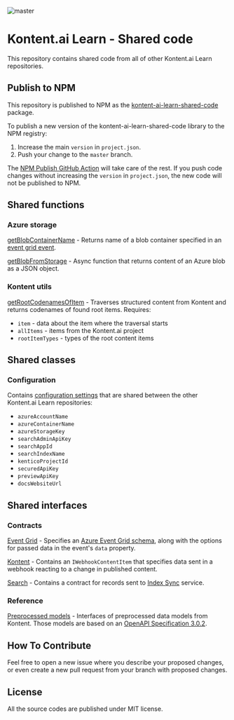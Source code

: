 ![master](https://github.com/Kontent-ai-Learn/kontent-ai-learn-shared-code/actions/workflows/npm-publish.yml/badge.svg)

# Kontent.ai Learn - Shared code

This repository contains shared code from all of other Kontent.ai Learn repositories.

## Publish to NPM

This repository is published to NPM as the [kontent-ai-learn-shared-code](https://www.npmjs.com/package/kontent-ai-learn-shared-code) package.

To publish a new version of the kontent-ai-learn-shared-code library to the NPM registry:

1. Increase the main `version` in `project.json`.
2. Push your change to the `master` branch.

The [NPM Publish GitHub Action](https://github.com/marketplace/actions/npm-publish) will take care of the rest. If you push code changes without increasing the `version` in `project.json`, the new code will not be published to NPM.

## Shared functions

### Azure storage

[getBlobContainerName](https://github.com/Kontent-ai-Learn/kontent-ai-learn-shared-code/blob/master/azureStorage/getBlobContainerName.ts) - Returns name of a blob container specified in an [event grid event](https://github.com/Kontent-ai-Learn/kontent-ai-learn-shared-code/blob/master/contracts/eventGrid.ts#L26).

[getBlobFromStorage](https://github.com/Kontent-ai-Learn/kontent-ai-learn-shared-code/blob/master/azureStorage/getBlobFromStorage.ts) - Async function that returns content of an Azure blob as a JSON object.

### Kontent utils

[getRootCodenamesOfItem](https://github.com/Kontent-ai-Learn/kontent-ai-learn-shared-code/blob/master/kontentUtils/getRootCodenamesOfItem.ts) - Traverses structured content from Kontent and returns codenames of found root items. Requires:

* `item` - data about the item where the traversal starts
* `allItems` - items from the Kontent.ai project
* `rootItemTypes` - types of the root content items

## Shared classes

### Configuration

Contains [configuration settings](https://github.com/Kontent-ai-Learn/kontent-ai-learn-shared-code/blob/master/configuration/configuration.ts) that are shared between the other Kontent.ai Learn repositories:

* `azureAccountName`
* `azureContainerName`
* `azureStorageKey`
* `searchAdminApiKey`
* `searchAppId`
* `searchIndexName`
* `kenticoProjectId`
* `securedApiKey`
* `previewApiKey`
* `docsWebsiteUrl`

## Shared interfaces

### Contracts

[Event Grid](https://github.com/Kontent-ai-Learn/kontent-ai-learn-shared-code/blob/master/contracts/eventGrid.ts) - Specifies an [Azure Event Grid schema](https://docs.microsoft.com/en-us/azure/event-grid/event-schema), along with the options for passed data in the event's `data` property.

[Kontent](https://github.com/Kontent-ai-Learn/kontent-ai-learn-shared-code/blob/master/contracts/kontent.ts) - Contains an `IWebhookContentItem` that specifies data sent in a webhook reacting to a change in published content.

[Search](https://github.com/Kontent-ai-Learn/kontent-ai-learn-shared-code/blob/master/contracts/search.ts) - Contains a contract for records sent to [Index Sync](https://github.com/Kontent-ai-Learn/kontent-ai-learn-index-sync) service.

### Reference

[Preprocessed models](https://github.com/Kontent-ai-Learn/kontent-ai-learn-shared-code/blob/master/reference/preprocessedModels.ts) - Interfaces of preprocessed data models from Kontent. Those models are based on an [OpenAPI Specification 3.0.2](https://github.com/OAI/OpenAPI-Specification).

## How To Contribute

Feel free to open a new issue where you describe your proposed changes, or even create a new pull request from your branch with proposed changes.

## License

All the source codes are published under MIT license.
